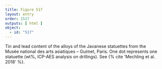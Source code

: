 ```yaml
---
title: Figure 517
layout: entry
order: 1517
outputs: [ html ]
object:
  - id: "517"
---
```


Tin and lead content of the alloys of the Javanese statuettes from the Musée national des arts asiatiques – Guimet, Paris. One dot represents one statuette (wt%, ICP-AES analysis on drillings). See {% cite 'Mechling et al. 2018' %}.
